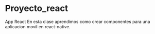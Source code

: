 # Proyecto_react
App React
En esta clase aprendimos como crear componentes para una aplicacion movil en react-native.
